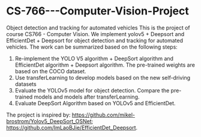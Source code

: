 # CS-766---Computer-Vision-Project
Object detection and tracking for automated vehicles
This is the project of course CS766 - Computer Vision. We implement yolov5 + Deepsort and EfficientDet + Deepsort for object detection and tracking for automated vehicles.
The work can be summarized based on the following steps:
1. Re-implement the YOLO V5 algorithm + DeepSort algorithm and EfficientDet algorithm + Deepsort algorithm. The pre-trained weights are based on the COCO dataset.
2. Use transferLearning to develop models based on the new self-driving datasets
3. Evaluate the YOLOv5 model for object detection. Compare the pre-trained models and models after transferLearning.
4. Evaluate DeepSort Algorithm based on YOLOv5 and EfficientDet.

The project is inspired by: https://github.com/mikel-brostrom/Yolov5_DeepSort_OSNet; https://github.com/ImLaoBJie/EfficientDet_Deepsort.
